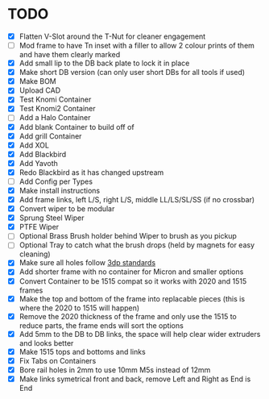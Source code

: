 # TODO

- [x] Flatten V-Slot around the T-Nut for cleaner engagement
- [ ] Mod frame to have Tn inset with a filler to allow 2 colour prints of them and have them clearly marked
- [x] Add small lip to the DB back plate to lock it in place
- [x] Make short DB version (can only user short DBs for all tools if used)
- [x] Make BOM
- [x] Upload CAD
- [x] Test Knomi Container
- [x] Test Knomi2 Container
- [ ] Add a Halo Container
- [x] Add blank Container to build off of
- [x] Add grill Container
- [x] Add XOL
- [x] Add Blackbird
- [x] Add Yavoth
- [x] Redo Blackbird as it has changed upstream
- [ ] Add Config per Types
- [x] Make install instructions
- [x] Add frame links, left L/S, right L/S, middle LL/LS/SL/SS (if no crossbar)
- [x] Convert wiper to be modular
- [x] Sprung Steel Wiper
- [x] PTFE Wiper
- [ ] Optional Brass Brush holder behind Wiper to brush as you pickup
- [ ] Optional Tray to catch what the brush drops (held by magnets for easy cleaning)
- [x] Make sure all holes follow [3dp standards](https://github.com/gregsaun/maker_cheatsheet/blob/master/3d_printing/techniques.md)
- [x] Add shorter frame with no container for Micron and smaller options
- [x] Convert Container to be 1515 compat so it works with 2020 and 1515 frames
- [x] Make the top and bottom of the frame into replacable pieces (this is where the 2020 to 1515 will happen)
- [x] Remove the 2020 thickness of the frame and only use the 1515 to reduce parts, the frame ends will sort the options
- [x] Add 5mm to the DB to DB links, the space will help clear wider extruders and looks better
- [x] Make 1515 tops and bottoms and links
- [x] Fix Tabs on Containers
- [x] Bore rail holes in 2mm to use 10mm M5s instead of 12mm
- [x] Make links symetrical front and back, remove Left and Right as End is End

